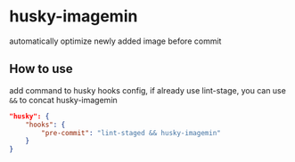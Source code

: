 # husky-imagemin

automatically optimize newly added image before commit

## How to use

add command to husky hooks config, if already use lint-stage, you can use `&&` to concat husky-imagemin
```json
"husky": {
    "hooks": {
        "pre-commit": "lint-staged && husky-imagemin"
    }
}
```
